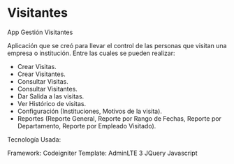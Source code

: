 # Visitantes
App Gestión Visitantes

Aplicación que se creó para llevar el control de las personas que visitan una empresa o institución. Entre las cuales se pueden realizar:

- Crear Visitas.
- Crear Visitantes.
- Consultar Visitas.
- Consultar Visitantes.
- Dar Salida a las visitas.
- Ver Histórico de visitas.
- Configuración (Instituciones, Motivos de la visita).
- Reportes (Reporte General, Reporte por Rango de Fechas, Reporte por Departamento, Reporte por Empleado Visitado).

Tecnología Usada:

Framework: Codeigniter
Template: AdminLTE 3
JQuery
Javascript

